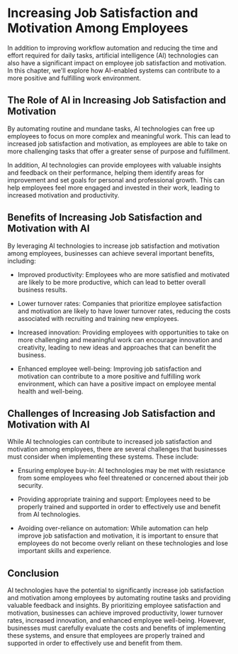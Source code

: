 Increasing Job Satisfaction and Motivation Among Employees
===========================================================================================================

In addition to improving workflow automation and reducing the time and effort required for daily tasks, artificial intelligence (AI) technologies can also have a significant impact on employee job satisfaction and motivation. In this chapter, we'll explore how AI-enabled systems can contribute to a more positive and fulfilling work environment.

The Role of AI in Increasing Job Satisfaction and Motivation
------------------------------------------------------------

By automating routine and mundane tasks, AI technologies can free up employees to focus on more complex and meaningful work. This can lead to increased job satisfaction and motivation, as employees are able to take on more challenging tasks that offer a greater sense of purpose and fulfillment.

In addition, AI technologies can provide employees with valuable insights and feedback on their performance, helping them identify areas for improvement and set goals for personal and professional growth. This can help employees feel more engaged and invested in their work, leading to increased motivation and productivity.

Benefits of Increasing Job Satisfaction and Motivation with AI
--------------------------------------------------------------

By leveraging AI technologies to increase job satisfaction and motivation among employees, businesses can achieve several important benefits, including:

* Improved productivity: Employees who are more satisfied and motivated are likely to be more productive, which can lead to better overall business results.

* Lower turnover rates: Companies that prioritize employee satisfaction and motivation are likely to have lower turnover rates, reducing the costs associated with recruiting and training new employees.

* Increased innovation: Providing employees with opportunities to take on more challenging and meaningful work can encourage innovation and creativity, leading to new ideas and approaches that can benefit the business.

* Enhanced employee well-being: Improving job satisfaction and motivation can contribute to a more positive and fulfilling work environment, which can have a positive impact on employee mental health and well-being.

Challenges of Increasing Job Satisfaction and Motivation with AI
----------------------------------------------------------------

While AI technologies can contribute to increased job satisfaction and motivation among employees, there are several challenges that businesses must consider when implementing these systems. These include:

* Ensuring employee buy-in: AI technologies may be met with resistance from some employees who feel threatened or concerned about their job security.

* Providing appropriate training and support: Employees need to be properly trained and supported in order to effectively use and benefit from AI technologies.

* Avoiding over-reliance on automation: While automation can help improve job satisfaction and motivation, it is important to ensure that employees do not become overly reliant on these technologies and lose important skills and experience.

Conclusion
----------

AI technologies have the potential to significantly increase job satisfaction and motivation among employees by automating routine tasks and providing valuable feedback and insights. By prioritizing employee satisfaction and motivation, businesses can achieve improved productivity, lower turnover rates, increased innovation, and enhanced employee well-being. However, businesses must carefully evaluate the costs and benefits of implementing these systems, and ensure that employees are properly trained and supported in order to effectively use and benefit from them.
